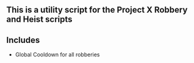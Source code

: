 ## This is a utility script for the Project X Robbery and Heist scripts

## Includes

- Global Cooldown for all robberies
